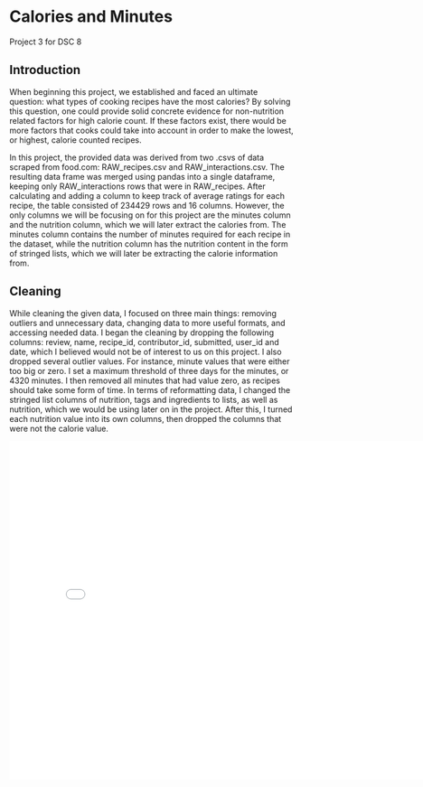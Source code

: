 # Calories and Minutes
Project 3 for DSC 8

## Introduction

When beginning this project, we established and faced an ultimate question: what types of cooking recipes have the most calories? By solving this question, one could provide solid concrete evidence for non-nutrition related factors for high calorie count. If these factors exist, there would be more factors that cooks could take into account in order to make the lowest, or highest, calorie counted recipes.

In this project, the provided data was derived from two .csvs of data scraped from food.com: RAW_recipes.csv and RAW_interactions.csv. The resulting data frame was merged using pandas into a single dataframe, keeping only RAW_interactions rows that were in RAW_recipes. After calculating and adding a column to keep track of average ratings for each recipe, the table consisted of 234429 rows and 16 columns. However, the only columns we will be focusing on for this project are the minutes column and the nutrition column, which we will later extract the calories from. The minutes column contains the number of minutes required for each recipe in the dataset, while the nutrition column has the nutrition content in the form of stringed lists, which we will later be extracting the calorie information from.

## Cleaning

While cleaning the given data, I focused on three main things: removing outliers and unnecessary data, changing data to more useful formats, and accessing needed data. I began the cleaning by dropping the following columns: review, name, recipe_id, contributor_id, submitted, user_id and date, which I believed would not be of interest to us on this project. I also dropped several outlier values. For instance, minute values that were either too big or zero. I set a maximum threshold of three days for the minutes, or 4320 minutes. I then removed all minutes that had value zero, as recipes should take some form of time. In terms of reformatting data, I changed the stringed list columns of nutrition, tags and ingredients to lists, as well as nutrition, which we would be using later on in the project. After this, I turned each nutrition value into its own columns, then dropped the columns that were not the calorie value.

<iframe src="assets/univariate_plot.html" width=800 height=600 frameBorder=0></iframe>